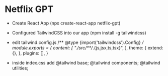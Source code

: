 # Netflix GPT

- Create React App (npx create-react-app netflix-gpt)
- Configured TailwindCSS into our app (npm install -g tailwindcss)
- edit tailwind.config.js
  /** @type {import('tailwindcss').Config} */
  module.exports = {
    content: [
      "./src/**/*.{js,jsx,ts,tsx}",
    ],
    theme: {
      extend: {},
    },
    plugins: [],
  }

- inside index.css add
  @tailwind base;
  @tailwind components;
  @tailwind utilities;